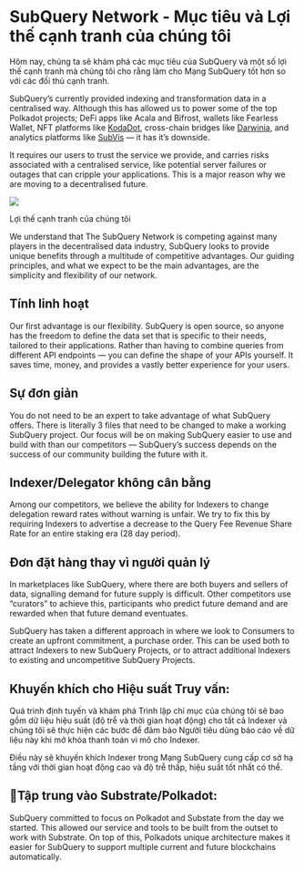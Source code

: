 # SubQuery Network - Mục tiêu và Lợi thế cạnh tranh của chúng tôi

Hôm nay, chúng ta sẽ khám phá các mục tiêu của SubQuery và một số lợi thế cạnh tranh mà chúng tôi cho rằng làm cho Mạng SubQuery tốt hơn so với các đối thủ cạnh tranh.

SubQuery’s currently provided indexing and transformation data in a centralised way. Although this has allowed us to power some of the top Polkadot projects; DeFi apps like Acala and Bifrost, wallets like Fearless Wallet, NFT platforms like [KodaDot](https://kodadot.xyz/), cross-chain bridges like [Darwinia](https://explorer.subquery.network/subquery/darwinia-network/darwinia), and analytics platforms like [SubVis](https://subvis.io/) — it has it’s downside.

It requires our users to trust the service we provide, and carries risks associated with a centralised service, like potential server failures or outages that can cripple your applications. This is a major reason why we are moving to a decentralised future.

![](https://miro.medium.com/max/868/1*CPksnN9_jyMGQ0sSbiJvDQ.png)

Lợi thế cạnh tranh của chúng tôi

We understand that The SubQuery Network is competing against many players in the decentralised data industry, SubQuery looks to provide unique benefits through a multitude of competitive advantages. Our guiding principles, and what we expect to be the main advantages, are the simplicity and flexibility of our network.

## Tính linh hoạt

Our first advantage is our flexibility. SubQuery is open source, so anyone has the freedom to define the data set that is specific to their needs, tailored to their applications. Rather than having to combine queries from different API endpoints — you can define the shape of your APIs yourself. It saves time, money, and provides a vastly better experience for your users.

## Sự đơn giản

You do not need to be an expert to take advantage of what SubQuery offers. There is literally 3 files that need to be changed to make a working SubQuery project. Our focus will be on making SubQuery easier to use and build with than our competitors — SubQuery’s success depends on the success of our community building the future with it.

## Indexer/Delegator không cân bằng

Among our competitors, we believe the ability for Indexers to change delegation reward rates without warning is unfair. We try to fix this by requiring Indexers to advertise a decrease to the Query Fee Revenue Share Rate for an entire staking era (28 day period).

## Đơn đặt hàng thay vì người quản lý

In marketplaces like SubQuery, where there are both buyers and sellers of data, signalling demand for future supply is difficult. Other competitors use “curators” to achieve this, participants who predict future demand and are rewarded when that future demand eventuates.

SubQuery has taken a different approach in where we look to Consumers to create an upfront commitment, a purchase order. This can be used both to attract Indexers to new SubQuery Projects, or to attract additional Indexers to existing and uncompetitive SubQuery Projects.

## Khuyến khích cho Hiệu suất Truy vấn:

Quá trình định tuyến và khám phá Trình lập chỉ mục của chúng tôi sẽ bao gồm dữ liệu hiệu suất (độ trễ và thời gian hoạt động) cho tất cả Indexer và chúng tôi sẽ thực hiện các bước để đảm bảo Người tiêu dùng báo cáo về dữ liệu này khi mở khóa thanh toán vi mô cho Indexer.

Điều này sẽ khuyến khích Indexer trong Mạng SubQuery cung cấp cơ sở hạ tầng với thời gian hoạt động cao và độ trễ thấp, hiệu suất tốt nhất có thể.

## Tập trung vào Substrate/Polkadot:

SubQuery committed to focus on Polkadot and Substate from the day we started. This allowed our service and tools to be built from the outset to work with Substrate. On top of this, Polkadots unique architecture makes it easier for SubQuery to support multiple current and future blockchains automatically.